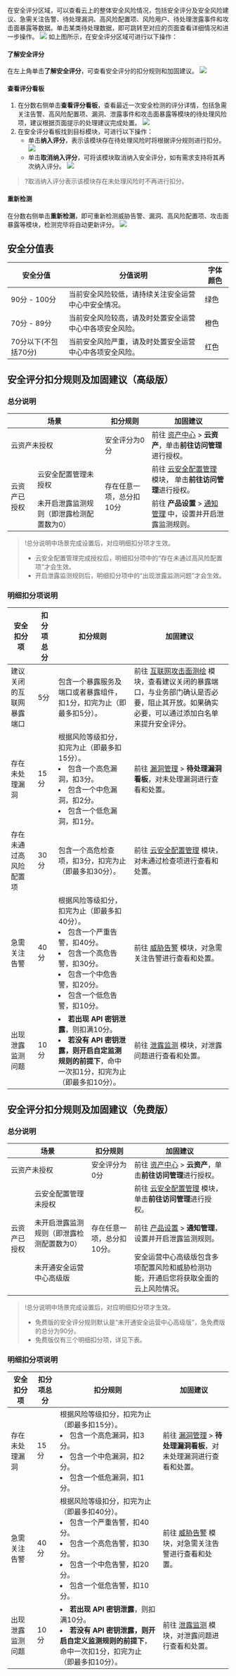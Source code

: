 在安全评分区域，可以查看云上的整体安全风险情况，包括安全评分及安全风险建议、急需关注告警、待处理漏洞、高风险配置项、风险用户、待处理泄露事件和攻击面暴露等数据。单击某类待处理数据，即可跳转至对应的页面查看详细情况和进一步操作。
![](https://qcloudimg.tencent-cloud.cn/raw/2534fa544e11e6462b27d0692e26e22e.png)
如上图所示，在安全评分区域可进行以下操作：

#### 了解安全评分
在左上角单击**了解安全评分**，可查看安全评分的扣分规则和加固建议。
![](https://qcloudimg.tencent-cloud.cn/raw/8fa18b77f536b220efca875c7074eef8.png)

#### 查看评分看板
1. 在分数右侧单击**查看评分看板**，查看最近一次安全检测的评分详情，包括急需关注告警、高风险配置项、漏洞、泄露事件和攻击面暴露等模块的待处理风险项，建议根据页面提示的处理建议完成处置。
![](https://qcloudimg.tencent-cloud.cn/raw/0ae5e89840a4a8c49af388f3c53578b7.png)
 2. 在安全评分看板找到目标模块，可进行以下操作：
    - 单击**纳入评分**，表示该模块存在待处理风险时将根据评分规则进行扣分。
   ![](https://qcloudimg.tencent-cloud.cn/raw/af8443e35f1048cd3583b92e5ea4f584.png)
    - 单击**取消纳入评分**，可将该模块取消纳入安全评分，如有需求支持将其再次纳入评分。
![](https://qcloudimg.tencent-cloud.cn/raw/2a68c3753e54acfffa12972d9a09cbdf.png)
>?取消纳入评分表示该模块存在未处理风险时不再进行扣分。

#### 重新检测
在分数右侧单击**重新检测**，即可重新检测威胁告警、漏洞、高风险配置项、攻击面暴露等模块，检测完毕将自动更新评分。
![](https://qcloudimg.tencent-cloud.cn/raw/0c9ecf8049c2ec6e599a8578cfd33c1c.png)


## 安全分值表
| 安全分值 | 分值说明 | 字体颜色 |
|---------|---------|---------|
|90分 - 100分|	当前安全风险较低，请持续关注安全运营中心中安全情况。	|绿色|
|70分 - 89分	|当前安全风险较高，请及时处置安全运营中心中各项安全风险。|	橙色|
|70分以下(不包括70分)|	当前安全风险严重，请及时处置安全运营中心中各项安全风险。	|红色|

## 安全评分扣分规则及加固建议（高级版）
### 总分说明
<table>
<thead>
<tr>
<th colspan=2 >场景</th>
<th>扣分规则</th>
<th>加固建议</th>
</tr>
</thead>
<tbody><tr>
<td colspan=2 >云资产未授权</td>
<td>安全评分为0分</td>
<td>前往 <a href="https://console.cloud.tencent.com/ssav2/assets">资产中心</a>  &gt; <strong>云资产</strong>，单击<strong>前往访问管理</strong>进行授权。</td>
</tr>
<tr>
<td  rowspan=2 >云资产已授权</td>
<td>云安全配置管理未授权</td>
<td  rowspan=2 >存在任意一项，总分扣10分</td>
<td>前往 <a href="https://console.cloud.tencent.com/ssav2/config">云安全配置管理</a> 模块， 单击<strong>前往访问管理</strong>进行授权。</td>
</tr>
<tr>
<td>未开启泄露监测规则（即泄露检测配置数为0）</td>
<td>前往 <strong>产品设置</strong> &gt; <a href="https://console.cloud.tencent.com/ssav2/setting/notify">通知管理</a> 中，设置并开启泄露监测规则。</td>
</tr>
</tbody></table>

>!总分说明中场景完成设置后，对应明细扣分项才生效。
>- 云安全配置管理完成授权后，明细扣分项中的“存在未通过高风险配置项”才会生效。
>- 开启泄露监测规则后，明细扣分项中的“出现泄露监测问题”才会生效。

### 明细扣分项说明[](id:MXKFSM)
| 安全扣分项               | 扣分项总分 | 扣分规则                                                     | 加固建议                                                     |
| ------------------------ | ---------- | ------------------------------------------------------------ | ------------------------------------------------------------ |
| 建议关闭的互联网暴露端口 | 5分        | 包含一个暴露服务及端口或者暴露组件，扣1分，扣完为止（即最多扣5分）。 | 前往 [互联网攻击面测绘](https://console.cloud.tencent.com/ssav2/assetmap) 模块，查看建议关闭的暴露端口，与业务部门确认是否必要，阻止其开放。如果确实必要，可以通过添加白名单来提升安全评分。 |
| 存在未处理漏洞           | 15分       | 根据风险等级扣分，扣完为止（即最多扣15分）。<br><li>包含一个高危漏洞，扣3分。</li><li>包含一个中危漏洞，扣2分。</li><li>包含一个低危漏洞，扣1分。</li> | 前往 [漏洞管理](https://console.cloud.tencent.com/ssav2/vulner) > **待处理漏洞看板**，对未处理漏洞进行查看和处置。 |
| 存在未通过高风险配置项   | 30分       | 包含一个高危检查项，扣3分，扣完为止（即最多扣30分）。        | 前往 [云安全配置管理](https://console.cloud.tencent.com/ssav2/config) 模块，对未通过检查项进行查看和处置。 |
| 急需关注告警             | 40分       | 根据风险等级扣分，扣完为止（即最多扣40分）。<br/><li>包含一个严重告警，扣40分。</li><li>包含一个高危告警，扣30分。</li><li>包含一个中危告警，扣20分。</li><li>包含一个低危告警，扣10分。</li> | 前往 [威胁告警](https://console.cloud.tencent.com/ssav2/threat) 模块，对急需关注告警进行查看和处置。 |
| 出现泄露监测问题         | 10分       | <li>**若出现 API 密钥泄露**，则扣满10分。</li><li>**若没有 API 密钥泄露，则开启自定监测规则的前提下**，命中一次扣1分，扣完为止（即最多扣10分）。</li> | 前往 [泄露监测](https://console.cloud.tencent.com/ssav2/monitor) 模块，对泄露问题进行查看和处置。 |





## 安全评分扣分规则及加固建议（免费版）
### 总分说明
<table>
<thead>
<tr>
<th colspan=2 >场景</th>
<th>扣分规则</th>
<th>加固建议</th>
</tr>
</thead>
<tbody><tr>
<td colspan=2 >云资产未授权</td>
<td>安全评分为0分</td>
<td>前往 <a href="https://console.cloud.tencent.com/ssav2/assets">资产中心</a>  &gt; <strong>云资产</strong>，单击<strong>前往访问管理</strong>进行授权。</td>
</tr>
<tr>
<td  rowspan=3 >云资产已授权</td>
<td>云安全配置管理未授权</td>
<td  rowspan=3 >存在任意一项，总分扣10分。</td>
<td>前往 <a href="https://console.cloud.tencent.com/ssav2/config">云安全配置管理</a> 模块，单击<strong>前往访问管理</strong>进行授权。</td>
</tr>
<tr>
 <td>未开启泄露监测规则（即泄露检测配置数为0）</td>
 <td>前往 <a href="https://console.cloud.tencent.com/ssav2/setting">产品设置</a> &gt; <strong>通知管理</strong>，设置并开启泄露监测规则。</td>
</tr>
<tr>
<td>未开通安全运营中心高级版</td>
 <td>安全运营中心高级版包含多项配置风险和威胁检测功能，开通后您将获取全面的云上风险情况。</td>
</tr>
</tbody></table>

>!总分说明中场景完成设置后，对应明细扣分项才生效。
>- 免费版的安全评分规则默认是“未开通安全运营中心高级版”，急免费版的总分为90分。
>- 免费版仅有三个明细扣分项，详见下表。

### 明细扣分项说明
| 安全扣分项       | 扣分项总分 | 扣分规则                                                     | 加固建议                                                     |
| ---------------- | ---------- | ------------------------------------------------------------ | ------------------------------------------------------------ |
| 存在未处理漏洞   | 15分       | 根据风险等级扣分，扣完为止（即最多扣15分）。<br><li>包含一个高危漏洞，扣3分。</li><li>包含一个中危漏洞，扣2分。</li><li>包含一个低危漏洞，扣1分。</li> | 前往 [漏洞管理](https://console.cloud.tencent.com/ssav2/vulner) > **待处理漏洞看板**，对未处理漏洞进行查看和处置。 |
| 急需关注告警     | 40分       | 根据风险等级扣分，扣完为止（即最多扣40分）。<br><li>包含一个严重告警，扣40分。</li><li>包含一个高危告警，扣30分。</li><li>包含一个中危告警，扣20分。</li><li>包含一个低危告警，扣10分。</li> | 前往 [威胁告警](https://console.cloud.tencent.com/ssav2/threat) 模块，对急需关注告警进行查看和处置。 |
| 出现泄露监测问题 | 10分       | <li>**若出现  API 密钥泄露**，则扣满10分。</li><li>**若没有 API 密钥泄露，则开启自定义监测规则的前提下**，命中一次扣1分，扣完为止（即最多扣10分）。</li> | 前往 [泄露监测](https://console.cloud.tencent.com/ssav2/monitor) 模块，对泄露问题进行查看和处置。 |



